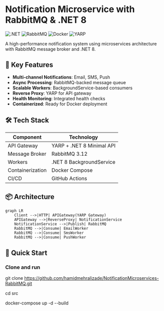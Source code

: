 
# Notification Microservice with RabbitMQ & .NET 8

![.NET](https://img.shields.io/badge/.NET-8.0-purple)
![RabbitMQ](https://img.shields.io/badge/RabbitMQ-3.12-orange)
![Docker](https://img.shields.io/badge/Docker-24.0-blue)
![YARP](https://img.shields.io/badge/YARP-1.2-green)

A high-performance notification system using microservices architecture with RabbitMQ message broker and .NET 8.

## 🌟 Key Features
- **Multi-channel Notifications**: Email, SMS, Push
- **Async Processing**: RabbitMQ-backed message queue
- **Scalable Workers**: BackgroundService-based consumers
- **Reverse Proxy**: YARP for API gateway
- **Health Monitoring**: Integrated health checks
- **Containerized**: Ready for Docker deployment

## 🛠 Tech Stack
| Component | Technology |
|--------------------|--------------------------|
| API Gateway | YARP + .NET 8 Minimal API|
| Message Broker | RabbitMQ 3.12 |
| Workers | .NET 8 BackgroundService |
| Containerization | Docker Compose |
| CI/CD | GitHub Actions | 
## 📦 Architecture
```mermaid
graph LR
    Client -->|HTTP| APIGateway(YARP Gateway)
    APIGateway -->|ReverseProxy| NotificationService
    NotificationService -->|Publish| RabbitMQ
    RabbitMQ -->|Consume| EmailWorker
    RabbitMQ -->|Consume| SmsWorker
    RabbitMQ -->|Consume| PushWorker
 ```
## 🚀 Quick Start
### Clone and run
git clone https://github.com/hamidmehralizade/NotificationMicroservices-RabbitMQ.git

cd src

docker-compose up -d --build
